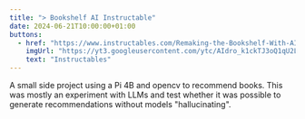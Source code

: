 ```yaml
---
title: "> Bookshelf AI Instructable"
date: 2024-06-21T10:00:00+01:00
buttons:
  - href: "https://www.instructables.com/Remaking-the-Bookshelf-With-AI/"
    imgUrl: "https://yt3.googleusercontent.com/ytc/AIdro_k1ckTJ3oQ1qU2LPIWAUtqTEqeiId8VH-Lar_sMlS88zsyq=s160-c-k-c0x00ffffff-no-rj"
    text: "Instructables"
---
```


 A small side project using a Pi 4B and opencv to recommend books. This was mostly an experiment with LLMs and test whether it was possible to generate recommendations without models "hallucinating". 